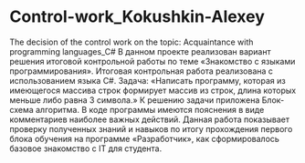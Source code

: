 # Control-work_Kokushkin-Alexey
The decision of the control work on the topic: Acquaintance with programming languages_C#
В данном проекте реализован вариант решения итоговой контрольной работы по теме «Знакомство с языками программирования».
Итоговая контрольная работа реализована с использованием языка С#. 
Задача:
«Написать программу, которая из имеющегося массива строк формирует массив из строк, длина которых меньше либо равна 3 символа.»
К решению задачи приложена Блок-схема алгоритма.
В коде программы имеются пояснения в виде комментариев наиболее важных действий.
Данная работа показывает проверку полученных знаний и навыков по итогу прохождения первого блока обучения на программе «Разработчик», как сформировалось базовое знакомство с IT для студента.
